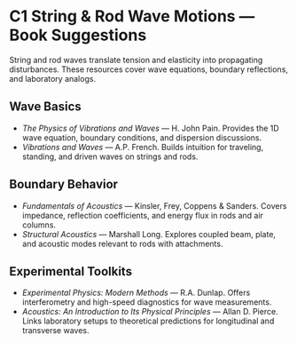 # C1 String & Rod Wave Motions — Book Suggestions

String and rod waves translate tension and elasticity into propagating disturbances. These resources cover wave equations, boundary reflections, and laboratory analogs.

## Wave Basics
- *The Physics of Vibrations and Waves* — H. John Pain. Provides the 1D wave equation, boundary conditions, and dispersion discussions.
- *Vibrations and Waves* — A.P. French. Builds intuition for traveling, standing, and driven waves on strings and rods.

## Boundary Behavior
- *Fundamentals of Acoustics* — Kinsler, Frey, Coppens & Sanders. Covers impedance, reflection coefficients, and energy flux in rods and air columns.
- *Structural Acoustics* — Marshall Long. Explores coupled beam, plate, and acoustic modes relevant to rods with attachments.

## Experimental Toolkits
- *Experimental Physics: Modern Methods* — R.A. Dunlap. Offers interferometry and high-speed diagnostics for wave measurements.
- *Acoustics: An Introduction to Its Physical Principles* — Allan D. Pierce. Links laboratory setups to theoretical predictions for longitudinal and transverse waves.
